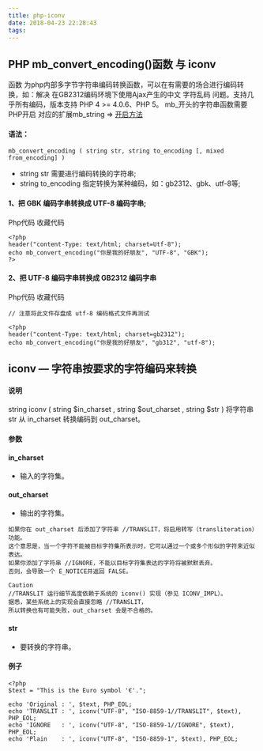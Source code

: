 ```yaml
---
title: php-iconv
date: 2018-04-23 22:28:43
tags:
---
```


## PHP mb_convert_encoding()函数 与 iconv 
函数 为php内部多字节字符串编码转换函数，可以在有需要的场合进行编码转换，如：解决 
在GB2312编码环境下使用Ajax产生的中文 字符乱码 问题。支持几乎所有编码，版本支持 PHP 4 >= 4.0.6、PHP 5。
mb_开头的字符串函数需要PHP开启 对应的扩展mb_string => [开启方法](https://blog.csdn.net/yumenshizhongjingjie/article/details/50569889)

#### 语法：
```
mb_convert_encoding ( string str, string to_encoding [, mixed from_encoding] )
```
- string str 需要进行编码转换的字符串; 
-  string to_encoding 指定转换为某种编码，如：gb2312、gbk、utf-8等;

#### 1、把 GBK 编码字串转换成 UTF-8 编码字串; 
Php代码 收藏代码
```
<?php  
header("content-Type: text/html; charset=Utf-8");  
echo mb_convert_encoding("你是我的好朋友", "UTF-8", "GBK");  
?>
```

#### 2、把 UTF-8 编码字串转换成 GB2312 编码字串 
Php代码 收藏代码 
```
// 注意将此文件存盘成 utf-8 编码格式文件再测试

<?php  
header("content-Type: text/html; charset=gb2312");  
echo mb_convert_encoding("你是我的好朋友", "gb312", "utf-8");  
```
## iconv — 字符串按要求的字符编码来转换
#### 说明
string iconv ( string $in_charset , string $out_charset , string $str )
将字符串 str 从 in_charset 转换编码到 out_charset。

#### 参数
#### in_charset
- 输入的字符集。

#### out_charset
- 输出的字符集。

```
如果你在 out_charset 后添加了字符串 //TRANSLIT，将启用转写（transliteration）功能。
这个意思是，当一个字符不能被目标字符集所表示时，它可以通过一个或多个形似的字符来近似表达。
如果你添加了字符串 //IGNORE，不能以目标字符集表达的字符将被默默丢弃。 
否则，会导致一个 E_NOTICE并返回 FALSE。

Caution
//TRANSLIT 运行细节高度依赖于系统的 iconv() 实现（参见 ICONV_IMPL）。
据悉，某些系统上的实现会直接忽略 //TRANSLIT，
所以转换也有可能失败，out_charset 会是不合格的。
```
#### str
- 要转换的字符串。

#### 例子
```
<?php
$text = "This is the Euro symbol '€'.";

echo 'Original : ', $text, PHP_EOL;
echo 'TRANSLIT : ', iconv("UTF-8", "ISO-8859-1//TRANSLIT", $text), PHP_EOL;
echo 'IGNORE   : ', iconv("UTF-8", "ISO-8859-1//IGNORE", $text), PHP_EOL;
echo 'Plain    : ', iconv("UTF-8", "ISO-8859-1", $text), PHP_EOL;
```
